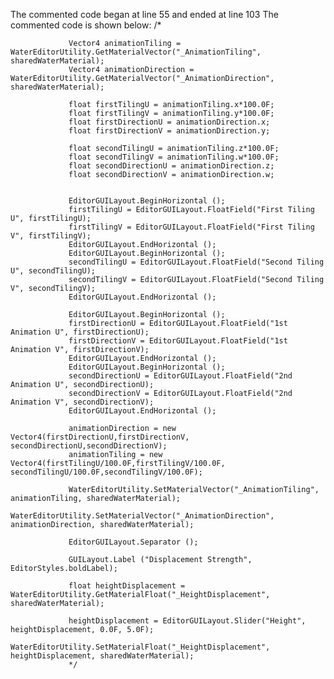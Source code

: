The commented code began at line 55 and ended at line 103
The commented code is shown below:
                /*
 			
                 Vector4 animationTiling = WaterEditorUtility.GetMaterialVector("_AnimationTiling", sharedWaterMaterial);
                 Vector4 animationDirection = WaterEditorUtility.GetMaterialVector("_AnimationDirection", sharedWaterMaterial);
 			
                 float firstTilingU = animationTiling.x*100.0F;
                 float firstTilingV = animationTiling.y*100.0F;
                 float firstDirectionU = animationDirection.x;
                 float firstDirectionV = animationDirection.y;
 
                 float secondTilingU = animationTiling.z*100.0F;
                 float secondTilingV = animationTiling.w*100.0F;
                 float secondDirectionU = animationDirection.z;
                 float secondDirectionV = animationDirection.w;
 						
 			
                 EditorGUILayout.BeginHorizontal ();
                 firstTilingU = EditorGUILayout.FloatField("First Tiling U", firstTilingU);
                 firstTilingV = EditorGUILayout.FloatField("First Tiling V", firstTilingV);
                 EditorGUILayout.EndHorizontal ();
                 EditorGUILayout.BeginHorizontal ();
                 secondTilingU = EditorGUILayout.FloatField("Second Tiling U", secondTilingU);
                 secondTilingV = EditorGUILayout.FloatField("Second Tiling V", secondTilingV);
                 EditorGUILayout.EndHorizontal ();
 			
                 EditorGUILayout.BeginHorizontal ();
                 firstDirectionU = EditorGUILayout.FloatField("1st Animation U", firstDirectionU);
                 firstDirectionV = EditorGUILayout.FloatField("1st Animation V", firstDirectionV);
                 EditorGUILayout.EndHorizontal ();
                 EditorGUILayout.BeginHorizontal ();
                 secondDirectionU = EditorGUILayout.FloatField("2nd Animation U", secondDirectionU);
                 secondDirectionV = EditorGUILayout.FloatField("2nd Animation V", secondDirectionV);
                 EditorGUILayout.EndHorizontal ();
 		
                 animationDirection = new Vector4(firstDirectionU,firstDirectionV, secondDirectionU,secondDirectionV);
                 animationTiling = new Vector4(firstTilingU/100.0F,firstTilingV/100.0F, secondTilingU/100.0F,secondTilingV/100.0F);
 			
                 WaterEditorUtility.SetMaterialVector("_AnimationTiling", animationTiling, sharedWaterMaterial);
                 WaterEditorUtility.SetMaterialVector("_AnimationDirection", animationDirection, sharedWaterMaterial);
 			
                 EditorGUILayout.Separator ();
 			
                 GUILayout.Label ("Displacement Strength", EditorStyles.boldLabel);
 			
                 float heightDisplacement = WaterEditorUtility.GetMaterialFloat("_HeightDisplacement", sharedWaterMaterial);
 			
                 heightDisplacement = EditorGUILayout.Slider("Height", heightDisplacement, 0.0F, 5.0F);
                 WaterEditorUtility.SetMaterialFloat("_HeightDisplacement", heightDisplacement, sharedWaterMaterial);
                 */


